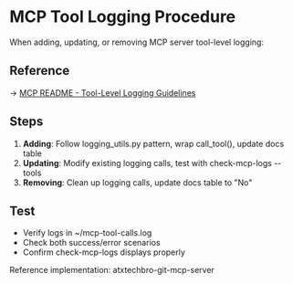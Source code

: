 # MCP Tool Logging Procedure

When adding, updating, or removing MCP server tool-level logging:

## Reference
→ [MCP README - Tool-Level Logging Guidelines](~/ppv/pillars/dotfiles/mcp/README.md#adding-tool-level-logging-to-mcp-servers)

## Steps
1. **Adding**: Follow logging_utils.py pattern, wrap call_tool(), update docs table
2. **Updating**: Modify existing logging calls, test with check-mcp-logs --tools  
3. **Removing**: Clean up logging calls, update docs table to "No"

## Test
- Verify logs in ~/mcp-tool-calls.log
- Check both success/error scenarios
- Confirm check-mcp-logs displays properly

Reference implementation: atxtechbro-git-mcp-server
